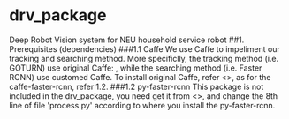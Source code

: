 # drv_package
Deep Robot Vision system for NEU household service robot
##1. Prerequisites (dependencies)
###1.1 Caffe
We use Caffe to impeliment our tracking and searching method. More specificlly, the tracking method (i.e. GOTURN) use original Caffe: , while the searching method (i.e. Faster RCNN) use customed Caffe. To install original Caffe, refer <>, as for the caffe-faster-rcnn, refer 1.2.
###1.2 py-faster-rcnn
This package is not included in the drv_package, you need get it from <>, and change the 8th line of file 'process.py' according to where you install the py-faster-rcnn.
